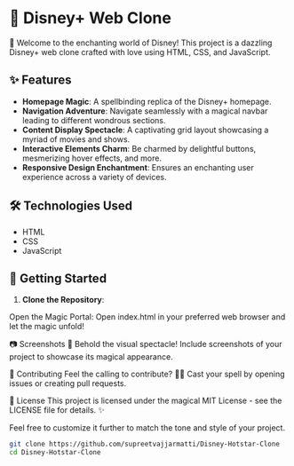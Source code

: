 # 🌟 Disney+ Web Clone

🚀 Welcome to the enchanting world of Disney! This project is a dazzling Disney+ web clone crafted with love using HTML, CSS, and JavaScript.

## ✨ Features

- **Homepage Magic**: A spellbinding replica of the Disney+ homepage.
- **Navigation Adventure**: Navigate seamlessly with a magical navbar leading to different wondrous sections.
- **Content Display Spectacle**: A captivating grid layout showcasing a myriad of movies and shows.
- **Interactive Elements Charm**: Be charmed by delightful buttons, mesmerizing hover effects, and more.
- **Responsive Design Enchantment**: Ensures an enchanting user experience across a variety of devices.

## 🛠️ Technologies Used

- HTML
- CSS
- JavaScript

## 🌈 Getting Started

1. **Clone the Repository**:




Open the Magic Portal:
Open index.html in your preferred web browser and let the magic unfold!

📷 Screenshots
📸 Behold the visual spectacle! Include screenshots of your project to showcase its magical appearance.

🤝 Contributing
Feel the calling to contribute? 🧙‍♂️ Cast your spell by opening issues or creating pull requests.

📜 License
This project is licensed under the magical MIT License - see the LICENSE file for details. ✨


Feel free to customize it further to match the tone and style of your project.



```bash
git clone https://github.com/supreetvajjarmatti/Disney-Hotstar-Clone
cd Disney-Hotstar-Clone

